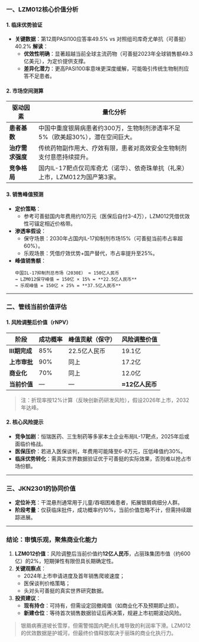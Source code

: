 ### **一、LZM012核心价值分析**
#### **1. 临床优势验证**
- **关键数据**：第12周PASI100应答率49.5% vs 对照组司库奇尤单抗（可善挺）40.2%
  **解读**：
  - **优效性明确**：显著超越当前全球主流药物（可善挺2023年全球销售额49.3亿美元），为定价提供支撑。
  - **差异化潜力**：更高PASI100率意味更深度缓解，可能吸引传统生物制剂应答不足患者。

#### **2. 市场空间测算**
| **驱动因素**                | **量化分析**                                                                 |
|-----------------------------|-----------------------------------------------------------------------------|
| **患者基数**                | 中国中重度银屑病患者约300万，生物制剂渗透率不足5%（欧美超30%），潜在空间巨大。 |
| **治疗需求强度**            | 传统药物副作用大、疗效有限，患者对高效安全生物制剂支付意愿持续提升。          |
| **竞争格局**                | 国内IL-17靶点仅司库奇尤（诺华）、依奇珠单抗（礼来）上市，LZM012为国产第3家。 |

#### **3. 销售峰值预测**
- **定价策略**：
  - 参考可善挺国内年费用约10万元（医保后自付3-4万），LZM012凭借优效性可锚定相近价格带。
- **渗透率假设**：
  - 保守场景：2030年占国内IL-17抑制剂市场15%（可善挺当前市占率超60%）。
  - 乐观场景：凭借疗效优势+国产替代，市占率提升至25%。
- **峰值销售额**：
  ```
  中国IL-17抑制剂总市场（2030E） ≈ 150亿人民币
  → LZM012保守峰值 = 150亿 × 15% = **22.5亿人民币**
  → 乐观峰值 = 150亿 × 25% = **37.5亿人民币**
  ```

---

### **二、管线当前价值评估**
#### **1. 风险调整后价值（rNPV）**
| **阶段**       | 成功概率 | 峰值贡献（保守） | 风险调整价值 |
|----------------|----------|------------------|--------------|
| **Ⅲ期完成**    | 85%      | 22.5亿人民币     | 19.1亿       |
| **上市审批**   | 90%      | 同上             | 17.2亿       |
| **商业化**     | 70%      | 同上             | 12.0亿       |
| **当前价值**   | —        | —                | **≈12亿人民币** |

> 注：折现率按12%计算（反映创新药研发风险），假设2026年上市，2032年达峰。

#### **2. 核心风险提示**
- **竞争加剧**：恒瑞医药、三生制药等多家本土企业布局IL-17靶点，2025年后或面临价格战。
- **医保压价**：若进入医保谈判，年费用可能降至6-8万元，压低峰值约30%。
- **临床优势转化**：需真实世界数据验证优于可善挺的实际效果，否则难以抢占市场份额。

---

### **三、JKN2301的协同价值**
- **定位补充**：干混悬剂通常用于儿童/吞咽困难患者，拓展银屑病细分人群。
- **阶段考量**：仅获临床批件，成功概率约10%，当前价值忽略不计，但需持续跟踪进展。

---

### **结论：审慎乐观，聚焦商业化能力**
1. **LZM012价值**：风险调整后当前价值约**12亿人民币**，占丽珠集团市值（约600亿）的2%，短期弹性有限但具长期确定性。
2. **关键观察点**：
   - 2024年上市申请进度及首年销售爬坡速度；
   - 医保谈判价格策略；
   - 头对头可善挺的真实世界研究数据。
3. **投资建议**：
   - **现有持仓**：可持有，但需设定回撤阈值（如商业化不及预期即止损）。
   - **新建仓位**：等待首次销售数据验证后再决策，规避上市初期波动风险。

> 银屑病赛道坡长雪厚，但需警惕国内靶点扎堆导致的利润率下滑。LZM012的优效数据是护城河，但最终价值释放取决于丽珠的商业化执行力。
